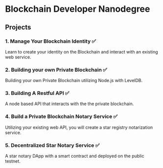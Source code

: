 # Blockchain Developer Nanodegree

## Projects

### 1. Manage Your Blockchain Identity ✅

Learn to create your identity on the Blockchain and interact with an existing web service.

### 2. Building your own Private Blockchain ✅

Building your own Private Blockchain utilizing Node.js with LevelDB.

### 3. Building A Restful API  ✅

A node based API that interacts with the the private blockchain.

### 4. Build a Private Blockchain Notary Service ✅

Utilizing your existing web API, you will create a star registry notarization service.

### 5. Decentralized Star Notary Service ✅

A star notary DApp with a smart contract and deployed on the public testnet.
